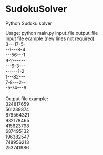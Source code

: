# SudokuSolver
Python Sudoku solver

Usage: python main.py input_file output_file<br>
Input file example (new lines not required):<br>
3---17-5-<br>
--1---8-4<br>
---56---1<br>
9-2------<br>
---6-3---<br>
------1-2<br>
1---82---<br>
7-8---2--<br>
-5-74---6<br>
<br>
Output file example:<br>
324817659<br>
561239874<br>
879564321<br>
932178465<br>
415623798<br>
687495132<br>
196382547<br>
748956213<br>
253741986<br>
